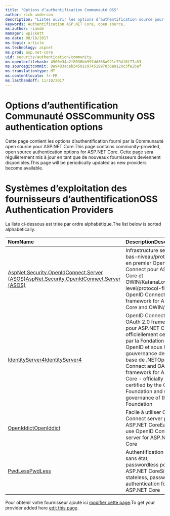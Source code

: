 ```yaml
---
title: "Options d’authentification Communauté OSS"
author: rick-anderson
description: "Listes ouvrir les options d’authentification source pour ASP.NET Core."
keywords: Authentification ASP.NET Core, open source,
ms.author: riande
manager: wpickett
ms.date: 08/18/2017
ms.topic: article
ms.technology: aspnet
ms.prod: asp.net-core
uid: security/authentication/community
ms.openlocfilehash: 4900e34a2f8036bb997dd368a921c79410f77a33
ms.sourcegitcommit: 9a9483aceb34591c97451997036a9120c3fe2baf
ms.translationtype: MT
ms.contentlocale: fr-FR
ms.lasthandoff: 11/10/2017
---
```

# <a name="community-oss-authentication-options"></a><span data-ttu-id="e7cd4-104">Options d’authentification Communauté OSS</span><span class="sxs-lookup"><span data-stu-id="e7cd4-104">Community OSS authentication options</span></span>

<span data-ttu-id="e7cd4-105">Cette page contient les options d’authentification fourni par la Communauté open source pour ASP.NET Core.</span><span class="sxs-lookup"><span data-stu-id="e7cd4-105">This page contains community-provided, open source authentication options for ASP.NET Core.</span></span> <span data-ttu-id="e7cd4-106">Cette page sera régulièrement mis à jour en tant que de nouveaux fournisseurs deviennent disponibles.</span><span class="sxs-lookup"><span data-stu-id="e7cd4-106">This page will be periodically updated as new providers become available.</span></span>

# <a name="oss-authentication-providers"></a><span data-ttu-id="e7cd4-107">Systèmes d’exploitation des fournisseurs d’authentification</span><span class="sxs-lookup"><span data-stu-id="e7cd4-107">OSS Authentication Providers</span></span>

<span data-ttu-id="e7cd4-108">La liste ci-dessous est triée par ordre alphabétique.</span><span class="sxs-lookup"><span data-stu-id="e7cd4-108">The list below is sorted alphabetically.</span></span>

| <span data-ttu-id="e7cd4-109">Nom</span><span class="sxs-lookup"><span data-stu-id="e7cd4-109">Name</span></span> | <span data-ttu-id="e7cd4-110">Description</span><span class="sxs-lookup"><span data-stu-id="e7cd4-110">Description</span></span> |
|:--------------|:------------------|
| [<span data-ttu-id="e7cd4-111">AspNet.Security.OpenIdConnect.Server (ASOS)</span><span class="sxs-lookup"><span data-stu-id="e7cd4-111">AspNet.Security.OpenIdConnect.Server (ASOS)</span></span>](https://github.com/aspnet-contrib/AspNet.Security.OpenIdConnect.Server) | <span data-ttu-id="e7cd4-112">Infrastructure server de bas-niveau/protocole en premier OpenID Connect pour ASP.NET Core et OWIN/Katana</span><span class="sxs-lookup"><span data-stu-id="e7cd4-112">Low-level/protocol-first OpenID Connect server framework for ASP.NET Core and OWIN/Katana</span></span> |
| [<span data-ttu-id="e7cd4-113">IdentityServer4</span><span class="sxs-lookup"><span data-stu-id="e7cd4-113">IdentityServer4</span></span>](https://identityserver.io/) | <span data-ttu-id="e7cd4-114">OpenID Connect et OAuth 2.0 framework pour ASP.NET Core - officiellement certifiées par la Fondation OpenID et sous la gouvernance de la base de .NET</span><span class="sxs-lookup"><span data-stu-id="e7cd4-114">OpenID Connect and OAuth 2.0 framework for ASP.NET Core - officially certified by the OpenID Foundation and under governance of the .NET Foundation</span></span> |
| [<span data-ttu-id="e7cd4-115">OpenIddict</span><span class="sxs-lookup"><span data-stu-id="e7cd4-115">OpenIddict</span></span>](https://github.com/openiddict/openiddict-core) | <span data-ttu-id="e7cd4-116">Facile à utiliser OpenID Connect server pour ASP.NET Core</span><span class="sxs-lookup"><span data-stu-id="e7cd4-116">Easy-to-use OpenID Connect server for ASP.NET Core</span></span>  |
| [<span data-ttu-id="e7cd4-117">PwdLess</span><span class="sxs-lookup"><span data-stu-id="e7cd4-117">PwdLess</span></span>](https://github.com/pwdless/pwdless) | <span data-ttu-id="e7cd4-118">Authentification simple, sans état, passwordless pour ASP.NET Core</span><span class="sxs-lookup"><span data-stu-id="e7cd4-118">Simple, stateless, passwordless authentication for ASP.NET Core</span></span>  |

<span data-ttu-id="e7cd4-119">Pour obtenir votre fournisseur ajouté ici [modifier cette page](https://github.com/login?return_to=https%3A%2F%2Fgithub.com%2Faspnet%2FDocs%2Fedit%2Fmaster%2Faspnetcore%2Fsecurity%2Fauthentication%2Fcommunity.md).</span><span class="sxs-lookup"><span data-stu-id="e7cd4-119">To get your provider added here [edit this page](https://github.com/login?return_to=https%3A%2F%2Fgithub.com%2Faspnet%2FDocs%2Fedit%2Fmaster%2Faspnetcore%2Fsecurity%2Fauthentication%2Fcommunity.md).</span></span>
